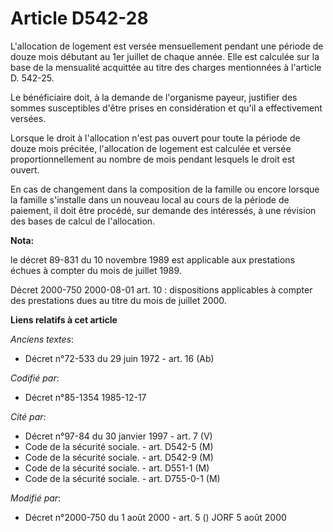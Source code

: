 # Article D542-28

L'allocation de logement est versée mensuellement pendant une période de douze mois débutant au 1er juillet de chaque année.
Elle est calculée sur la base de la mensualité acquittée au titre des charges mentionnées à l'article D. 542-25.

Le bénéficiaire doit, à la demande de l'organisme payeur, justifier des sommes susceptibles d'être prises en considération et
qu'il a effectivement versées. 

Lorsque le droit à l'allocation n'est pas ouvert pour toute la période de douze mois précitée, l'allocation de logement est
calculée et versée proportionnellement au nombre de mois pendant lesquels le droit est ouvert. 

En cas de changement dans la composition de la famille ou encore lorsque la famille s'installe dans un nouveau local au cours
de la période de paiement, il doit être procédé, sur demande des intéressés, à une révision des bases de calcul de
l'allocation.

**Nota:**

le décret 89-831 du 10 novembre 1989 est applicable aux prestations échues à compter du mois de juillet 1989.  

Décret 2000-750 2000-08-01 art. 10 : dispositions applicables à compter des prestations dues au titre du mois de juillet
2000.

**Liens relatifs à cet article**

_Anciens textes_:

  - Décret n°72-533 du 29 juin 1972 - art. 16 (Ab)

_Codifié par_:

  - Décret n°85-1354 1985-12-17

_Cité par_:

  - Décret n°97-84 du 30 janvier 1997 - art. 7 (V)
  - Code de la sécurité sociale. - art. D542-5 (M)
  - Code de la sécurité sociale. - art. D542-9 (M)
  - Code de la sécurité sociale. - art. D551-1 (M)
  - Code de la sécurité sociale. - art. D755-0-1 (M)

_Modifié par_:

  - Décret n°2000-750 du 1 août 2000 - art. 5 () JORF 5 août 2000
